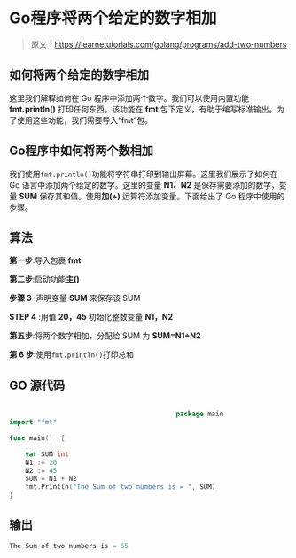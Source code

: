 # Go程序将两个给定的数字相加

> 原文：<https://learnetutorials.com/golang/programs/add-two-numbers>

## 如何将两个给定的数字相加

这里我们解释如何在 Go 程序中添加两个数字。我们可以使用内置功能 **fmt.println()** 打印任何东西。该功能在 **fmt** 包下定义，有助于编写标准输出。为了使用这些功能，我们需要导入“fmt”包。

## Go程序中如何将两个数相加

我们使用`fmt.println()`功能将字符串打印到输出屏幕。这里我们展示了如何在 Go 语言中添加两个给定的数字。这里的变量 **N1、N2** 是保存需要添加的数字，变量 **SUM** 保存其和值。使用**加(+)** 运算符添加变量。下面给出了 Go 程序中使用的步骤。

## 算法

**第一步**:导入包裹 **fmt**

**第二步**:启动功能**主()**

**步骤 3** :声明变量 **SUM** 来保存该 SUM

**STEP 4** :用值 **20，45** 初始化整数变量 **N1，N2**

**第五步**:将两个数字相加，分配给 SUM 为 **SUM=N1+N2**

**第 6 步**:使用`fmt.println()`打印总和

## GO 源代码

```go

                                          package main
import "fmt"

func main()  {

    var SUM int
    N1 := 20
    N2 := 45
    SUM = N1 + N2
    fmt.Println("The Sum of two numbers is = ", SUM)
}

```

## 输出

```go
The Sum of two numbers is = 65
```